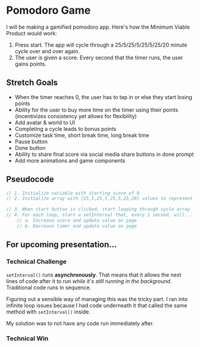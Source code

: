 # Pomodoro Game

I will be making a gamified pomodoro app. Here's how the Minimum Viable Product would work:

1. Press start. The app will cycle through a 25/5/25/5/25/5/25/20 minute cycle over and over again.
2. The user is given a score. Every second that the timer runs, the user gains points.

## Stretch Goals

* When the timer reaches 0, the user has to tap in or else they start losing points
* Ability for the user to buy more time on the timer using their points (incentivizes consistency yet allows for flexibility)
* Add avatar & world to UI
* Completing a cycle leads to bonus points
* Customize task time, short break time, long break time
* Pause button
* Done button
* Ability to share final score via social media share buttons in done prompt
* Add more animations and game components

## Pseudocode

```js
// 1. Initialize variable with starting score of 0
// 2. Initialize array with [25,5,25,5,25,5,25,20] values to represent cycle

// 3. When start button is clicked, start looping through cycle array
// 4. For each loop, start a setInterval that, every 1 second, will...
	// a. Increase score and update value on page
    // b. Decrease timer and update value on page
```

## For upcoming presentation...

### Technical Challenge

`setInterval()` runs **asynchronously**. That means that it allows the next lines of code after it to run *while it's still running in the background*. Traditional code runs in sequence.

Figuring out a sensible way of managing this was the tricky part. I ran into infinite loop issues because I had code underneath it that called the same method with `setInterval()` inside.

My solution was to not have any code run immediately after.

### Technical Win
